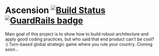 # Ascension [![Build Status](https://travis-ci.org/siriak/Ascension.svg?branch=master)](https://travis-ci.org/siriak/Ascension)[![GuardRails badge](https://badges.guardrails.io/siriak/Ascension.svg?token=8ae7681ed9a5681167936f2c2559d69affa4df7e4d468f34681f6e4d0c3f865d)](https://dashboard.guardrails.io/default/gh/siriak/Ascension)

Main goal of this project is to show how to build robust architecture and apply good coding practices, but who said that end product can't be cool? :)
Turn-based global strategic game where you rule your country. Coming soon...
